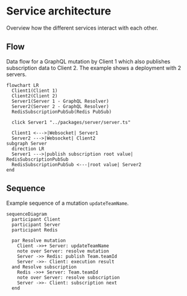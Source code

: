 # Service architecture

Overview how the different services interact with each other.

## Flow

Data flow for a GraphQL mutation by Client 1 which also publishes subscription data to Client 2.
The example shows a deployment with 2 servers.

```mermaid
flowchart LR
  Client1(Client 1)
  Client2(Client 2)
  Server1(Server 1 - GraphQL Resolver)
  Server2(Server 2 - GraphQL Resolver)
  RedisSubscriptionPubSub(Redis PubSub)

  click Server1 "../packages/server/server.ts"

  Client1 <--->|Websocket| Server1
  Server2 --->|Websocket| Client2
subgraph Server
  direction LR
  Server1 --->|publish subscription root value| RedisSubscriptionPubSub
  RedisSubscriptionPubSub <---|root value| Server2
end
```

## Sequence

Example sequence of a mutation `updateTeamName`.

```mermaid
sequenceDiagram
  participant Client
  participant Server
  participant Redis

  par Resolve mutation
    Client ->>+ Server: updateTeamName
    note over Server: resolve mutation
    Server ->> Redis: publish Team.teamId
    Server ->>- Client: execution result
  and Resolve subscription
    Redis ->>+ Server: Team.teamId
    note over Server: resolve subscription
    Server ->>- Client: subscription next
  end

```
